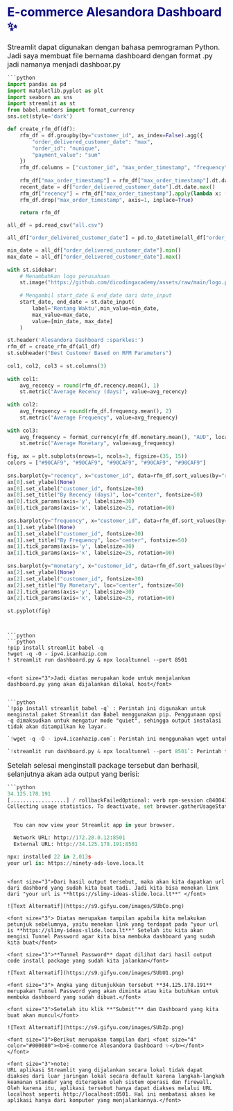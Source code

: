 # <font color="#000080"> E-commerce Alesandora Dashboard ✨</font>

<font size="3"> Streamlit dapat digunakan dengan bahasa pemrograman Python. Jadi saya membuat file bernama dashboard dengan format .py jadi namanya menjadi dashboar.py</font>


```python
```python
import pandas as pd
import matplotlib.pyplot as plt
import seaborn as sns
import streamlit as st
from babel.numbers import format_currency
sns.set(style='dark')

def create_rfm_df(df):
    rfm_df = df.groupby(by="customer_id", as_index=False).agg({
        "order_delivered_customer_date": "max", 
        "order_id": "nunique",
        "payment_value": "sum"
    })
    rfm_df.columns = ["customer_id", "max_order_timestamp", "frequency", "monetary"]
    
    rfm_df["max_order_timestamp"] = rfm_df["max_order_timestamp"].dt.date
    recent_date = df["order_delivered_customer_date"].dt.date.max()
    rfm_df["recency"] = rfm_df["max_order_timestamp"].apply(lambda x: (recent_date - x).days)
    rfm_df.drop("max_order_timestamp", axis=1, inplace=True)
    
    return rfm_df

all_df = pd.read_csv("all.csv")

all_df["order_delivered_customer_date"] = pd.to_datetime(all_df["order_delivered_customer_date"])

min_date = all_df["order_delivered_customer_date"].min()
max_date = all_df["order_delivered_customer_date"].max()
 
with st.sidebar:
    # Menambahkan logo perusahaan
    st.image("https://github.com/dicodingacademy/assets/raw/main/logo.png")
    
    # Mengambil start_date & end_date dari date_input
    start_date, end_date = st.date_input(
        label='Rentang Waktu',min_value=min_date,
        max_value=max_date,
        value=[min_date, max_date]
    )

st.header('Alesandora Dashboard :sparkles:')
rfm_df = create_rfm_df(all_df)
st.subheader("Best Customer Based on RFM Parameters")
 
col1, col2, col3 = st.columns(3)
 
with col1:
    avg_recency = round(rfm_df.recency.mean(), 1)
    st.metric("Average Recency (days)", value=avg_recency)
 
with col2:
    avg_frequency = round(rfm_df.frequency.mean(), 2)
    st.metric("Average Frequency", value=avg_frequency)
 
with col3:
    avg_frequency = format_currency(rfm_df.monetary.mean(), "AUD", locale='es_CO') 
    st.metric("Average Monetary", value=avg_frequency)
 
fig, ax = plt.subplots(nrows=1, ncols=3, figsize=(35, 15))
colors = ["#90CAF9", "#90CAF9", "#90CAF9", "#90CAF9", "#90CAF9"]
 
sns.barplot(y="recency", x="customer_id", data=rfm_df.sort_values(by="recency", ascending=True).head(5), palette=colors, ax=ax[0])
ax[0].set_ylabel(None)
ax[0].set_xlabel("customer_id", fontsize=30)
ax[0].set_title("By Recency (days)", loc="center", fontsize=50)
ax[0].tick_params(axis='y', labelsize=30)
ax[0].tick_params(axis='x', labelsize=25, rotation=90)
 
sns.barplot(y="frequency", x="customer_id", data=rfm_df.sort_values(by="frequency", ascending=False).head(5), palette=colors, ax=ax[1])
ax[1].set_ylabel(None)
ax[1].set_xlabel("customer_id", fontsize=30)
ax[1].set_title("By Frequency", loc="center", fontsize=50)
ax[1].tick_params(axis='y', labelsize=30)
ax[1].tick_params(axis='x', labelsize=25, rotation=90)
 
sns.barplot(y="monetary", x="customer_id", data=rfm_df.sort_values(by="monetary", ascending=False).head(5), palette=colors, ax=ax[2])
ax[2].set_ylabel(None)
ax[2].set_xlabel("customer_id", fontsize=30)
ax[2].set_title("By Monetary", loc="center", fontsize=50)
ax[2].tick_params(axis='y', labelsize=30)
ax[2].tick_params(axis='x', labelsize=25, rotation=90)
 
st.pyplot(fig)
```
```


```python
```python
!pip install streamlit babel -q
!wget -q -O - ipv4.icanhazip.com
! streamlit run dashboard.py & npx localtunnel --port 8501
```
```

<font size="3">Jadi diatas merupakan kode untuk menjalankan dashboard.py yang akan dijalankan dilokal host</font>


```python
`!pip install streamlit babel -q` : Perintah ini digunakan untuk menginstal paket Streamlit dan Babel menggunakan pip. Penggunaan opsi -q dimaksudkan untuk mengatur mode "quiet", sehingga output instalasi tidak akan ditampilkan ke layar.
```


```python
`!wget -q -O - ipv4.icanhazip.com`: Perintah ini menggunakan wget untuk mengunduh data dari ipv4.icanhazip.com, kemungkinan untuk mendapatkan alamat IP publik dari host yang kita punya saat ini. Opsi -q digunakan untuk mode "quiet", mengakibatkan wget tidak menampilkan keluaran apapun ke layar, sedangkan opsi -O - menunjukkan bahwa output akan ditampilkan di stdout.
```


```python
`!streamlit run dashboard.py & npx localtunnel --port 8501`: Perintah tersebut merupakan gabungan dari dua langkah. Langkah pertama adalah menjalankan aplikasi Streamlit dengan perintah `streamlit run dashboard.py`, dimana `dashboard.py` adalah file yang digunakan sebagai argumen. Tanda `&` digunakan untuk menjalankan perintah tersebut di latar belakang. Kemudian, langkah kedua menggunakan perintah `npx localtunnel --port 8501` untuk membuat terowongan lokal menggunakan port 8501. Terowongan ini akan memungkinkan akses ke aplikasi Streamlit melalui internet dengan menggunakan URL yang dibuat oleh localtunnel.
```

<font size="3">Setelah selesai menginstall package tersebut dan berhasil, selanjutnya akan ada output yang berisi:</font>


```python
```python
34.125.178.191
[..................] / rollbackFailedOptional: verb npm-session c840043fcc3b18e
Collecting usage statistics. To deactivate, set browser.gatherUsageStats to False.


  You can now view your Streamlit app in your browser.

  Network URL: http://172.28.0.12:8501
  External URL: http://34.125.178.191:8501

npx: installed 22 in 2.013s
your url is: https://ninety-ads-love.loca.lt
```
```

<font size="3">Dari hasil output tersebut, maka akan kita dapatkan url dari dashbord yang sudah kita buat tadi. Jadi kita bisa menekan link dari "your url is **https://slimy-ideas-slide.loca.lt**" </font>

![Text Alternatif](https://s9.gifyu.com/images/SUbCo.png)

<font size="3"> Diatas merupakan tampilan apabila kita melakukan petunjuk sebelumnya, yaitu menekan link yang terdapat pada "your url is **https://slimy-ideas-slide.loca.lt**" Setelah itu kita akan mengisi Tunnel Password agar kita bisa membuka dashboard yang sudah kita buat</font>

<font size="3">**Tunnel Password** dapat dilihat dari hasil output code install package yang sudah kita jalankan</font>

![Text Alternatif](https://s9.gifyu.com/images/SUbU1.png)

<font size="3"> Angka yang ditunjukkan tersebut **34.125.178.191** merupakan Tunnel Password yang akan diminta atau kita butuhkan untuk membuka dashboard yang sudah dibuat.</font>

<font size="3">Setelah itu klik **"Submit"** dan Dashboard yang kita buat akan muncul</font>

![Text Alternatif](https://s9.gifyu.com/images/SUbZp.png)

<font size="3">Berikut merupakan tampilan dari <font size="4" color="#000080"><b>E-commerce Alesandora Dashboard ✨</b></font>
</font>

<font size="3">note: 
URL aplikasi Streamlit yang dijalankan secara lokal tidak dapat diakses dari luar jaringan lokal secara default karena langkah-langkah keamanan standar yang diterapkan oleh sistem operasi dan firewall. Oleh karena itu, aplikasi tersebut hanya dapat diakses melalui URL localhost seperti http://localhost:8501. Hal ini membatasi akses ke aplikasi hanya dari komputer yang menjalankannya.</font>
